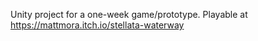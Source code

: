 Unity project for a one-week game/prototype. Playable at https://mattmora.itch.io/stellata-waterway
